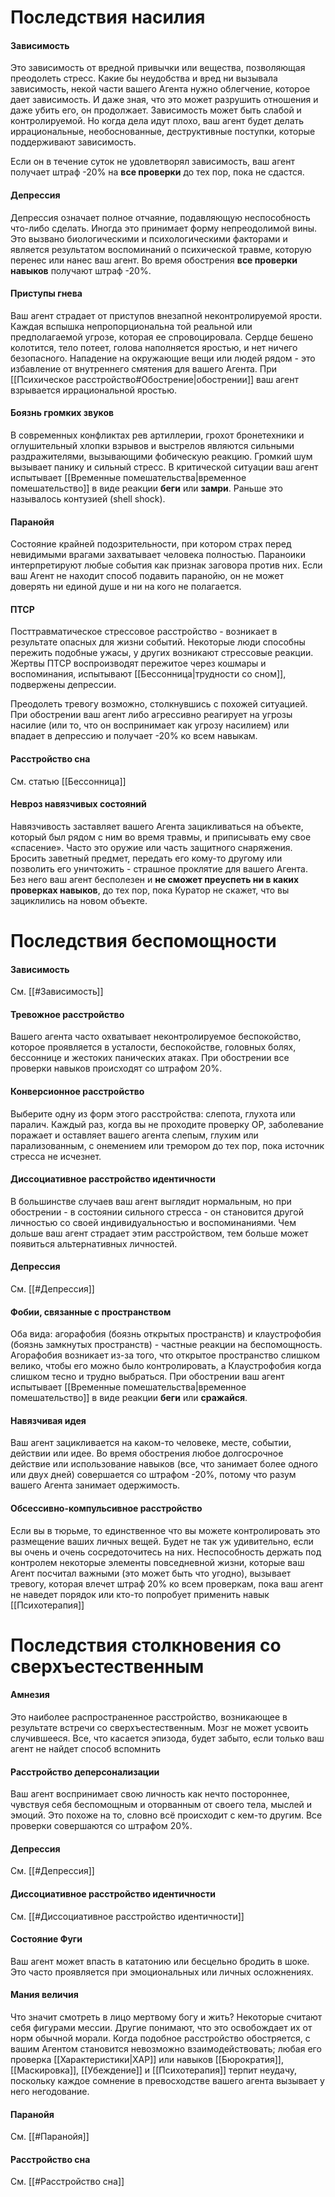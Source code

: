 # Последствия насилия

#### Зависимость

Это зависимость от вредной привычки или вещества, позволяющая преодолеть стресс. Какие бы неудобства и вред ни вызывала зависимость, некой части вашего Агента нужно облегчение, которое дает зависимость. И даже зная, что это может разрушить отношения и даже убить его, он продолжает. Зависимость может быть слабой и контролируемой. Но когда дела идут плохо, ваш агент будет делать иррациональные, необоснованные, деструктивные поступки, которые поддерживают зависимость.

Если он в течение суток не удовлетворял зависимость, ваш агент получает штраф -20% на **все проверки** до тех пор, пока не сдастся.

#### Депрессия

Депрессия означает полное отчаяние, подавляющую неспособность что-либо сделать. Иногда это принимает форму непреодолимой вины. Это вызвано биологическими и психологическими факторами и является результатом воспоминаний о психической травме, которую перенес или нанес ваш агент. Во время обострения **все проверки навыков** получают штраф -20%.

#### Приступы гнева

Ваш агент страдает от приступов внезапной неконтролируемой ярости. Каждая вспышка непропорциональна той реальной или предполагаемой угрозе, которая ее спровоцировала. Сердце бешено колотится, тело потеет, голова наполняется яростью, и нет ничего безопасного. Нападение на окружающие вещи или людей рядом - это избавление от внутреннего смятения для вашего Агента. При [[Психическое расстройство#Обострение|обострении]] ваш агент взрывается иррациональной яростью.

#### Боязнь громких звуков

В современных конфликтах рев артиллерии, грохот бронетехники и оглушительный хлопки взрывов и выстрелов являются сильными раздражителями, вызывающими фобическую реакцию. Громкий шум вызывает панику и сильный стресс. В критической ситуации ваш агент испытывает [[Временные помешательства|временное помешательство]] в виде реакции **беги** или **замри**. Раньше это называлось контузией (shell shock).

#### Паранойя

Состояние крайней подозрительности, при котором страх перед невидимыми врагами захватывает человека полностью. Параноики интерпретируют любые события как признак заговора против них. Если ваш Агент не находит способ подавить паранойю, он не может доверять ни единой душе и ни на кого не полагается.

#### ПТСР

Посттравматическое стрессовое расстройство - возникает в результате опасных для жизни событий. Некоторые люди способны пережить подобные ужасы, у других возникают стрессовые реакции. Жертвы ПТСР воспроизводят пережитое через кошмары и воспоминания, испытывают [[Бессонница|трудности со сном]], подвержены депрессии.

Преодолеть тревогу возможно, столкнувшись с похожей ситуацией. При обострении ваш агент либо агрессивно реагирует на угрозы насилие (или то, что он воспринимает как угрозу насилием) или впадает в депрессию и получает -20% ко всем навыкам.

#### Расстройство сна 

См. статью [[Бессонница]]

#### Невроз навязчивых состояний 

Навязчивость заставляет вашего Агента зацикливаться на объекте, который был рядом с ним во время травмы, и приписывать ему свое «спасение». Часто это оружие или часть защитного снаряжения. Бросить заветный предмет, передать его кому-то другому или позволить его уничтожить - страшное проклятие для вашего Агента. Без него ваш агент бесполезен и **не сможет преуспеть ни в каких проверках навыков**, до тех пор, пока Куратор не скажет, что вы зациклились на новом объекте.

# Последствия беспомощности

#### Зависимость

См. [[#Зависимость]]

#### Тревожное расстройство

Вашего агента часто охватывает неконтролируемое беспокойство, которое проявляется в усталости, беспокойстве, головных болях, бессоннице и жестоких панических атаках. При обострении все проверки навыков происходят со штрафом 20%.

#### Конверсионное расстройство

Выберите одну из форм этого расстройства: слепота, глухота или паралич. Каждый раз, когда вы не проходите проверку ОР, заболевание поражает и оставляет вашего агента слепым, глухим или парализованным, с онемением или тремором до тех пор, пока источник стресса не исчезнет.

#### Диссоциативное расстройство идентичности

В большинстве случаев ваш агент выглядит нормальным, но при обострении - в состоянии сильного стресса - он становится другой личностью со своей индивидуальностью и воспоминаниями. Чем дольше ваш агент страдает этим расстройством, тем больше может появиться альтернативных личностей.

#### Депрессия

См. [[#Депрессия]]

#### Фобии, связанные с пространством

Оба вида: агорафобия (боязнь открытых пространств) и клаустрофобия (боязнь замкнутых пространств) - частные реакции на беспомощность. Агорафобия возникает из-за того, что открытое пространство слишком велико, чтобы его можно было контролировать, а Клаустрофобия когда слишком тесно и трудно выбраться. При обострении ваш агент испытывает [[Временные помешательства|временное помешательство]] в виде реакции **беги** или **сражайся**.

#### Навязчивая идея

Ваш агент зацикливается на каком-то человеке, месте, событии, действии или идее. Во время обострения любое долгосрочное действие или использование навыков (все, что занимает более одного или двух дней) совершается со штрафом -20%, потому что разум вашего Агента занимает одержимость.

#### Обсессивно-компульсивное расстройство

Если вы в тюрьме, то единственное что вы можете контролировать это размещение ваших личных вещей. Будет не так уж удивительно, если вы очень и очень сосредоточитесь на них. Неспособность держать под контролем некоторые элементы повседневной жизни, которые ваш Агент посчитал важными (это может быть что угодно), вызывает тревогу, которая влечет штраф 20% ко всем проверкам, пока ваш агент не наведет порядок или кто-то попробует применить навык [[Психотерапия]]

# Последствия столкновения со сверхъестественным

#### Амнезия

Это наиболее распространенное расстройство, возникающее в результате встречи со сверхъестественным. Мозг не может усвоить случившееся. Все, что касается эпизода, будет забыто, если только ваш агент не найдет способ вспомнить

#### Расстройство деперсонализации

Ваш агент воспринимает свою личность как нечто постороннее, чувствуя себя беспомощным и оторванным от своего тела, мыслей и эмоций. Это похоже на то, словно всё происходит с кем-то другим. Все проверки совершаются со штрафом 20%.

#### Депрессия

См. [[#Депрессия]]

#### Диссоциативное расстройство идентичности

См. [[#Диссоциативное расстройство идентичности]]

#### Состояние Фуги

Ваш агент может впасть в кататонию или бесцельно бродить в шоке. Это часто проявляется при эмоциональных или личных осложнениях.

#### Мания величия 

Что значит смотреть в лицо мертвому богу и жить? Некоторые считают себя фигурами мессии. Другие понимают, что это освобождает их от норм обычной морали. Когда подобное расстройство обостряется, с вашим Агентом становится невозможно взаимодействовать; любая его проверка [[Характеристики|ХАР]] или навыков [[Бюрократия]], [[Маскировка]], [[Убеждение]] и [[Психотерапия]] терпит неудачу, поскольку каждое сомнение в превосходстве вашего агента вызывает у него негодование.

#### Паранойя
См. [[#Паранойя]]

#### Расстройство сна
См. [[#Расстройство сна]]